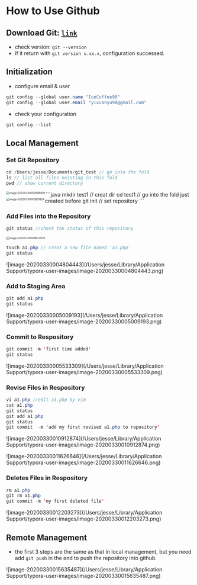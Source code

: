 # How to Use Github

## Download Git:  [`link`](https://git-scm.com/download)
- check version: `git --version`
- if it return with `git version x.xx.x`, configuration successed.

## Initialization
- configure email & user
```java
git config --global user.name "IceCoffee98"
git config --global user.email "yixuanyu98@gmail.com"
```
- check your configuration
```java
git config --list
```

## Local Management
### Set Git Repository
```java
cd /Users/jesse/Documents/git_test // go into the fold
ls // list all files existing in this fold
pwd // show current directory
```
<img src="/Users/jesse/Library/Application Support/typora-user-images/image-20200330002806856.png" alt="image-20200330002806856" style="zoom:50%;" align='left' />
```java
mkdir test1 // creat dir 
cd test1 // go into the fold just created before
git init // set repository
```
<img src="/Users/jesse/Library/Application Support/typora-user-images/image-20200330003851824.png" alt="image-20200330003851824" style="zoom:50%;" align='left' />

### Add Files into the Repository
```java
git status //check the status of this repository
```
<img src="/Users/jesse/Library/Application Support/typora-user-images/image-20200330004627509.png" alt="image-20200330004627509" style="zoom:50%; align='left'" />

```java
touch a1.php // creat a new file named 'a1.php'
git status
```
![image-20200330004804443](/Users/jesse/Library/Application Support/typora-user-images/image-20200330004804443.png)

### Add to Staging Area
```java
git add a1.php
git status
```
![image-20200330005009193](/Users/jesse/Library/Application Support/typora-user-images/image-20200330005009193.png)

### Commit to Respository
```java
git commit -m 'first time added'
git status
```
![image-20200330005533309](/Users/jesse/Library/Application Support/typora-user-images/image-20200330005533309.png)

### Revise Files in Respository
```java
vi a1.php //edit a1.php by vim
cat a1.php
git status
git add a1.php
git status
git commit  -m 'add my first revised a1.php to repository'
```
![image-20200330010912874](/Users/jesse/Library/Application Support/typora-user-images/image-20200330010912874.png)

![image-20200330011626646](/Users/jesse/Library/Application Support/typora-user-images/image-20200330011626646.png)

### Deletes Files in Respository
```java
rm a1.php
git rm a1.php
git commit -m 'my first deleted file'
```
![image-20200330012203273](/Users/jesse/Library/Application Support/typora-user-images/image-20200330012203273.png)



## Remote Management

- the first 3 steps are the same as that in local management, but you need add  `git push` in the end to push the repository into github.

![image-20200330015635487](/Users/jesse/Library/Application Support/typora-user-images/image-20200330015635487.png)

